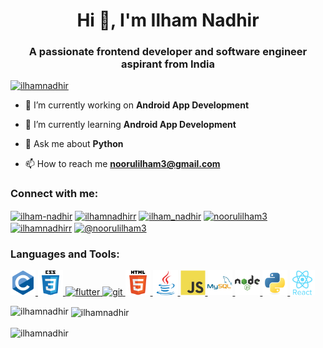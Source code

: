 <h1 align="center">Hi 👋, I'm Ilham Nadhir</h1>
<h3 align="center">A passionate frontend developer and software engineer aspirant from India</h3>

<p align="left"> <a href="https://github.com/ryo-ma/github-profile-trophy"><img src="https://github-profile-trophy.vercel.app/?username=ilhamnadhir" alt="ilhamnadhir" /></a> </p>

- 🔭 I’m currently working on **Android App Development**

- 🌱 I’m currently learning **Android App Development**

- 💬 Ask me about **Python**

- 📫 How to reach me **noorulilham3@gmail.com**

<h3 align="left">Connect with me:</h3>
<p align="left">
<a href="https://linkedin.com/in/ilham-nadhir" target="blank"><img align="center" src="https://raw.githubusercontent.com/rahuldkjain/github-profile-readme-generator/master/src/images/icons/Social/linked-in-alt.svg" alt="ilham-nadhir" height="30" width="40" /></a>
<a href="https://instagram.com/ilhamnadhirr" target="blank"><img align="center" src="https://raw.githubusercontent.com/rahuldkjain/github-profile-readme-generator/master/src/images/icons/Social/instagram.svg" alt="ilhamnadhirr" height="30" width="40" /></a>
<a href="https://www.codechef.com/users/ilham_nadhir" target="blank"><img align="center" src="https://cdn.jsdelivr.net/npm/simple-icons@3.1.0/icons/codechef.svg" alt="ilham_nadhir" height="30" width="40" /></a>
<a href="https://www.hackerrank.com/noorulilham3" target="blank"><img align="center" src="https://raw.githubusercontent.com/rahuldkjain/github-profile-readme-generator/master/src/images/icons/Social/hackerrank.svg" alt="noorulilham3" height="30" width="40" /></a>
<a href="https://www.leetcode.com/ilhamnadhirr" target="blank"><img align="center" src="https://raw.githubusercontent.com/rahuldkjain/github-profile-readme-generator/master/src/images/icons/Social/leet-code.svg" alt="ilhamnadhirr" height="30" width="40" /></a>
<a href="https://www.hackerearth.com/@noorulilham3" target="blank"><img align="center" src="https://raw.githubusercontent.com/rahuldkjain/github-profile-readme-generator/master/src/images/icons/Social/hackerearth.svg" alt="@noorulilham3" height="30" width="40" /></a>
</p>

<h3 align="left">Languages and Tools:</h3>
<p align="left"> <a href="https://www.cprogramming.com/" target="_blank" rel="noreferrer"> <img src="https://raw.githubusercontent.com/devicons/devicon/master/icons/c/c-original.svg" alt="c" width="40" height="40"/> </a> <a href="https://www.w3schools.com/css/" target="_blank" rel="noreferrer"> <img src="https://raw.githubusercontent.com/devicons/devicon/master/icons/css3/css3-original-wordmark.svg" alt="css3" width="40" height="40"/> </a> <a href="https://flutter.dev" target="_blank" rel="noreferrer"> <img src="https://www.vectorlogo.zone/logos/flutterio/flutterio-icon.svg" alt="flutter" width="40" height="40"/> </a> <a href="https://git-scm.com/" target="_blank" rel="noreferrer"> <img src="https://www.vectorlogo.zone/logos/git-scm/git-scm-icon.svg" alt="git" width="40" height="40"/> </a> <a href="https://www.w3.org/html/" target="_blank" rel="noreferrer"> <img src="https://raw.githubusercontent.com/devicons/devicon/master/icons/html5/html5-original-wordmark.svg" alt="html5" width="40" height="40"/> </a> <a href="https://www.java.com" target="_blank" rel="noreferrer"> <img src="https://raw.githubusercontent.com/devicons/devicon/master/icons/java/java-original.svg" alt="java" width="40" height="40"/> </a> <a href="https://developer.mozilla.org/en-US/docs/Web/JavaScript" target="_blank" rel="noreferrer"> <img src="https://raw.githubusercontent.com/devicons/devicon/master/icons/javascript/javascript-original.svg" alt="javascript" width="40" height="40"/> </a> <a href="https://www.mysql.com/" target="_blank" rel="noreferrer"> <img src="https://raw.githubusercontent.com/devicons/devicon/master/icons/mysql/mysql-original-wordmark.svg" alt="mysql" width="40" height="40"/> </a> <a href="https://nodejs.org" target="_blank" rel="noreferrer"> <img src="https://raw.githubusercontent.com/devicons/devicon/master/icons/nodejs/nodejs-original-wordmark.svg" alt="nodejs" width="40" height="40"/> </a> <a href="https://www.python.org" target="_blank" rel="noreferrer"> <img src="https://raw.githubusercontent.com/devicons/devicon/master/icons/python/python-original.svg" alt="python" width="40" height="40"/> </a> <a href="https://reactjs.org/" target="_blank" rel="noreferrer"> <img src="https://raw.githubusercontent.com/devicons/devicon/master/icons/react/react-original-wordmark.svg" alt="react" width="40" height="40"/> </a> </p>

<p><img align="left" src="https://github-readme-stats.vercel.app/api/top-langs?username=ilhamnadhir&show_icons=true&locale=en&layout=compact" alt="ilhamnadhir" /></p>

<p>&nbsp;<img align="center" src="https://github-readme-stats.vercel.app/api?username=ilhamnadhir&show_icons=true&locale=en" alt="ilhamnadhir" /></p>

<p><img align="center" src="https://github-readme-streak-stats.herokuapp.com/?user=ilhamnadhir&" alt="ilhamnadhir" /></p>
